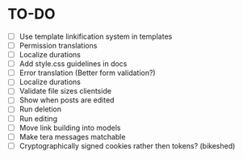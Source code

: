 # TO-DO

- [ ] Use template linkification system in templates
- [ ] Permission translations
- [ ] Localize durations
- [ ] Add style.css guidelines in docs
- [ ] Error translation (Better form validation?)
- [ ] Localize durations
- [ ] Validate file sizes clientside
- [ ] Show when posts are edited
- [ ] Run deletion
- [ ] Run editing
- [ ] Move link building into models
- [ ] Make tera messages matchable
- [ ] Cryptographically signed cookies rather then tokens? (bikeshed)